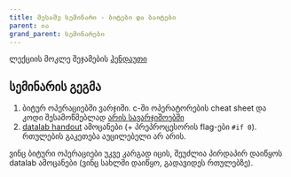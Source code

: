 ```yaml
---
title: მესამე სემინარი - ბიტები და ბაიტები
parent: ია
grand_parent: სემინარები
---
```


ლექციის მოკლე შეჯამების [ჰენდაუთი](/content/handouts/bits_and_bytes.pdf)

## სემინარის გეგმა
1. ბიტურ ოპერაციებში ვარჯიში. c-ში ოპერატორების cheat sheet და კოდი შესამოწმებლად [არის სავარჯიშოებში](/exercises/bitwise_operators)
2. [datalab handout](/exercises/datalab-handout) ამოცანები (+ პრეპროცესორის flag-ები `#if 0`). რთულების გაკეთება აუცილებელი არ არის.

ვინც ბიტური ოპერაციები უკვე კარგად იცის, შეუძლია პირდაპირ დაიწყოს datalab ამოცანები (ვინც სახლში დაიწყო, გადავიდეს რთულებზე).


